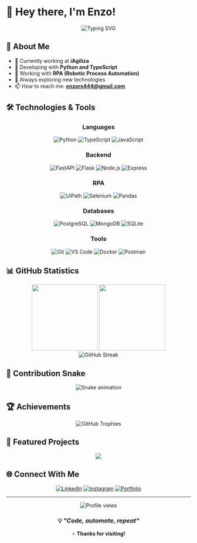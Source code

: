 # 👋 Hey there, I'm Enzo!

<div align="center">
  <img src="https://readme-typing-svg.herokuapp.com?font=Fira+Code&pause=1000&color=00D9FF&center=true&vCenter=true&width=400&lines=Backend+Developer" alt="Typing SVG" />
</div>

## 🚀 About Me

- 🏢 Currently working at **iAgiliza**
- 🔧 Developing with **Python and TypeScript**
- 🤖 Working with **RPA (Robotic Process Automation)**
- 🌱 Always exploring new technologies
- 📫 How to reach me: **enzors444@gmail.com**

## 🛠️ Technologies & Tools

<div align="center">

### Languages
![Python](https://img.shields.io/badge/-Python-3776AB?style=for-the-badge&logo=python&logoColor=white)
![TypeScript](https://img.shields.io/badge/-TypeScript-3178C6?style=for-the-badge&logo=typescript&logoColor=white)
![JavaScript](https://img.shields.io/badge/-JavaScript-F7DF1E?style=for-the-badge&logo=javascript&logoColor=black)

### Backend
![FastAPI](https://img.shields.io/badge/-FastAPI-009688?style=for-the-badge&logo=fastapi&logoColor=white)
![Flask](https://img.shields.io/badge/-Flask-000000?style=for-the-badge&logo=flask&logoColor=white)
![Node.js](https://img.shields.io/badge/-Node.js-339933?style=for-the-badge&logo=nodedotjs&logoColor=white)
![Express](https://img.shields.io/badge/-Express-000000?style=for-the-badge&logo=express&logoColor=white)

### RPA
![UiPath](https://img.shields.io/badge/-UiPath-FA4616?style=for-the-badge&logo=uipath&logoColor=white)
![Selenium](https://img.shields.io/badge/-Selenium-43B02A?style=for-the-badge&logo=selenium&logoColor=white)
![Pandas](https://img.shields.io/badge/-Pandas-150458?style=for-the-badge&logo=pandas&logoColor=white)

### Databases
![PostgreSQL](https://img.shields.io/badge/-PostgreSQL-336791?style=for-the-badge&logo=postgresql&logoColor=white)
![MongoDB](https://img.shields.io/badge/-MongoDB-47A248?style=for-the-badge&logo=mongodb&logoColor=white)
![SQLite](https://img.shields.io/badge/-SQLite-003B57?style=for-the-badge&logo=sqlite&logoColor=white)

### Tools
![Git](https://img.shields.io/badge/-Git-F05032?style=for-the-badge&logo=git&logoColor=white)
![VS Code](https://img.shields.io/badge/-VS_Code-007ACC?style=for-the-badge&logo=visual-studio-code&logoColor=white)
![Docker](https://img.shields.io/badge/-Docker-2496ED?style=for-the-badge&logo=docker&logoColor=white)
![Postman](https://img.shields.io/badge/-Postman-FF6C37?style=for-the-badge&logo=postman&logoColor=white)

</div>

## 📊 GitHub Statistics

<div align="center">
  <img height="180em" src="https://github-readme-stats.vercel.app/api?username=enzors444&show_icons=true&theme=dark&include_all_commits=true&count_private=true&bg_color=0d1117&border_color=30363d&text_color=c9d1d9&icon_color=00d9ff"/>
  <img height="180em" src="https://github-readme-stats.vercel.app/api/top-langs/?username=enzors444&layout=compact&langs_count=7&theme=dark&bg_color=0d1117&border_color=30363d&text_color=c9d1d9"/>
</div>

<div align="center">
  <img src="https://github-readme-streak-stats.herokuapp.com/?user=enzors444&theme=dark&background=0d1117&border=30363d&stroke=00d9ff&ring=00d9ff&fire=00d9ff&currStreakNum=c9d1d9&sideNums=c9d1d9&currStreakLabel=c9d1d9&sideLabels=c9d1d9&dates=8b949e" alt="GitHub Streak" />
</div>

## 🐍 Contribution Snake

<div align="center">
  <img src="https://raw.githubusercontent.com/enzors444/enzors444/output/github-contribution-grid-snake.svg" alt="Snake animation" />
</div>

## 🏆 Achievements

<div align="center">
  <img src="https://github-profile-trophy.vercel.app/?username=enzors444&theme=darkhub&no-frame=true&no-bg=false&margin-w=4&column=7" alt="GitHub Trophies" />
</div>

## 🌟 Featured Projects

<div align="center">
  <a href="https://github.com/enzors444/sistema-recomendacao">
    <img align="center" src="https://github-readme-stats.vercel.app/api/pin/?username=enzors444&repo=sistema-recomendacao&theme=dark&bg_color=0d1117&border_color=30363d&text_color=c9d1d9&icon_color=00d9ff" />
  </a>
</div>

## 🌐 Connect With Me

<div align="center">
  
[![LinkedIn](https://img.shields.io/badge/-LinkedIn-0077B5?style=for-the-badge&logo=linkedin&logoColor=white)](https://www.linkedin.com/in/enzo-ribeiro-a727052a6/)
[![Instagram](https://img.shields.io/badge/-Instagram-E4405F?style=for-the-badge&logo=instagram&logoColor=white)](https://www.instagram.com/enzoribeiro07/)
[![Portfolio](https://img.shields.io/badge/-Portfolio-000000?style=for-the-badge&logo=vercel&logoColor=white)](https://your-portfolio.com)

</div>

---

<div align="center">
  <img src="https://komarev.com/ghpvc/?username=enzors444&label=Profile%20Views&color=0e75b6&style=flat" alt="Profile views" />
</div>

<div align="center">
  
### 💡 *"Code, automate, repeat"*

⭐️ **Thanks for visiting!**

</div>
